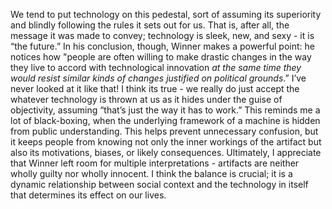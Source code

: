 We tend to put technology on this pedestal, sort of assuming its superiority and blindly following the rules it sets out for us. That is, after all, the message it was made to convey; technology is sleek, new, and sexy - it is “the future.” In his conclusion, though, Winner makes a powerful point: he notices how "people are often willing to make drastic changes in the way they live to accord with technological innovation *at the same time they would resist similar kinds of changes justified on political grounds*.” I’ve never looked at it like that! I think its true - we really do just accept the whatever technology is thrown at us as it hides under the guise of objectivity, assuming “that’s just the way it has to work.” This reminds me a lot of black-boxing, when the underlying framework of a machine is hidden from public understanding. This helps prevent unnecessary confusion, but it keeps people from knowing not only the inner workings of the artifact but also its motivations, biases, or likely consequences. Ultimately, I appreciate that Winner left room for multiple interpretations - artifacts are neither wholly guilty nor wholly innocent. I think the balance is crucial; it is a dynamic relationship between social context and the technology in itself that determines its effect on our lives. 

